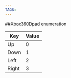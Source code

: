 ```yaml
---
TAGS:
---
```

##[Xbox360Dpad](/classes/3.1/Xbox360Dpad) enumeration

Key | Value
---|---
Up | 0
Down | 1
Left | 2
Right | 3


